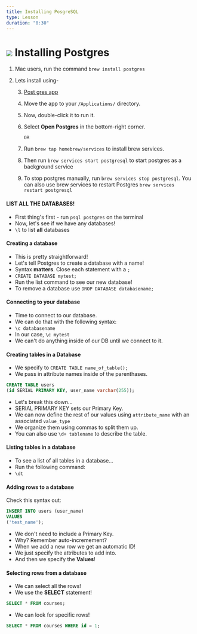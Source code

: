 ```yaml
---
title: Installing PosgreSQL
type: Lesson
duration: "0:30"
---
```


# ![](https://ga-dash.s3.amazonaws.com/production/assets/logo-9f88ae6c9c3871690e33280fcf557f33.png) Installing Postgres

1.  Mac users, run the command `brew install postgres`
2.  Lets install using-

	3.  [Post gres app](https://postgresapp.com/)
	3.  Move the app to your `/Applications/` directory.
	4.  Now, double-click it to run it.
	5.  Select **Open Postgres** in the bottom-right corner.
			
			OR
			
	1. Run `brew tap homebrew/services` to install brew services.
	2. Then run `brew services start postgresql` to start postgres as a background service
	3. To stop postgres manually, run `brew services stop postgresql`. You can also use brew services to restart Postgres `brew services restart postgresql`


####  LIST ALL THE DATABASES!

* First thing's first - run `psql postgres` on the terminal 
* Now, let's see if we have any databases!
* `\l` to list **all** databases

#### Creating a database

* This is pretty straightforward!
* Let's tell Postgres to create a database with a name!
* Syntax **matters**. Close each statement with a `;`
* `CREATE DATABASE mytest;`
* Run the list command to see our new database!
* To remove a database use `DROP DATABASE databasename;`

#### Connecting to your database
	
* Time to connect to our database.
* We can do that with the following syntax:
* `\c databasename`
* In our case, `\c mytest`
* We can't do anything inside of our DB until we connect to it.

####  Creating tables in a Database

* We specify to `CREATE TABLE name_of_table();`
* We pass in attribute names inside of the parenthases.

```sql
CREATE TABLE users 
(id SERIAL PRIMARY KEY, user_name varchar(255));
```

* Let's break this down...
* SERIAL PRIMARY KEY sets our Primary Key.
* We can now define the rest of our values using `attribute_name` with an associated `value_type`
* We organize them using commas to split them up.
* You can also use `\d+ tablename` to describe the table.

#### Listing tables in a database

* To see a list of all tables in a database...
* Run the following command:
* `\dt`

#### Adding rows to a database

Check this syntax out:

```sql
INSERT INTO users (user_name)
VALUES
('test_name');
```

* We don't need to include a Primary Key.
* Why? Remember auto-incremement?
* When we add a new row we get an automatic ID!
* We just specify the attributes to add into.
* And then we specify the **Values**!

#### Selecting rows from a database

* We can select all the rows!
* We use the **SELECT** statement!

```sql
SELECT * FROM courses;
```

* We can look for specific rows!

```sql
SELECT * FROM courses WHERE id = 1;
```

